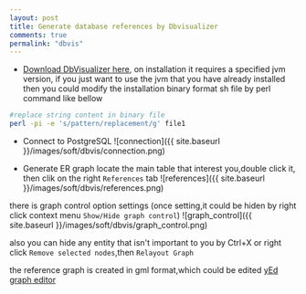 ```yaml
---
layout: post
title: Generate database references by Dbvisualizer
comments: true
permalink: "dbvis"
---
```

*  [Download DbVisualizer here](http://www.dbvis.com/download/), 
on installation it requires a specified jvm version, if you just want to use the jvm that you have already installed
then you could modify the installation binary format sh file by perl command like bellow

``` bash
#replace string content in binary file
perl -pi -e 's/pattern/replacement/g' file1
```

*  Connect to PostgreSQL
![connection]({{ site.baseurl }}/images/soft/dbvis/connection.png) 

*  Generate ER graph
locate the main table that interest you,double click it, then clik on the right `References` tab 
![references]({{ site.baseurl }}/images/soft/dbvis/references.png)

there is graph control option settings (once setting,it could be hiden by right click context menu `Show/Hide graph control`)
![graph_control]({{ site.baseurl }}/images/soft/dbvis/graph_control.png)

also you can hide any entity that isn't important to you by Ctrl+X or right click `Remove selected nodes`,then `Relayout Graph`

the reference graph is created in gml format,which could be edited [yEd graph editor](http://www.yworks.com/en/products/yfiles/yed/)   